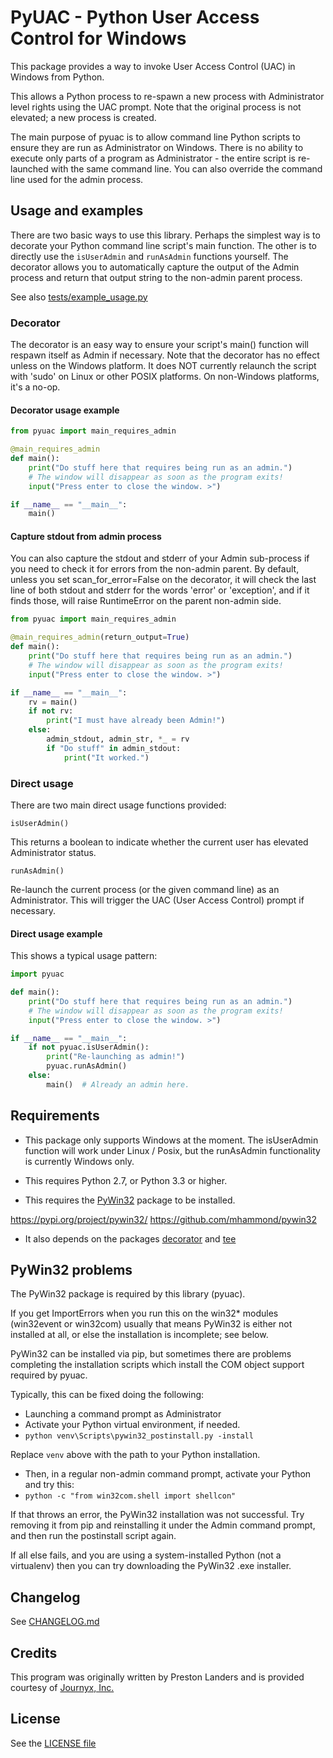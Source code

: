 # PyUAC - Python User Access Control for Windows

This package provides a way to invoke User Access Control (UAC) in Windows from Python.

This allows a Python process to re-spawn a new process with Administrator level rights using
the UAC prompt. Note that the original process is not elevated; a new process is created.

The main purpose of pyuac is to allow command line Python scripts to ensure they are run
as Administrator on Windows. There is no ability to execute only parts of a program 
as Administrator - the entire script is re-launched with the same command line. You can
also override the command line used for the admin process.

## Usage and examples

There are two basic ways to use this library. Perhaps the simplest way is to decorate your 
Python command line script's main function. The other is to directly use the `isUserAdmin`
and `runAsAdmin` functions yourself. The decorator allows you to automatically capture
the output of the Admin process and return that output string to the non-admin parent process.

See also [tests/example_usage.py](tests/example_usage.py)

### Decorator

The decorator is an easy way to ensure your script's main() function will respawn itself
as Admin if necessary. Note that the decorator has no effect unless on the Windows platform.
It does NOT currently relaunch the script with 'sudo' on Linux or other POSIX platforms.
On non-Windows platforms, it's a no-op.

#### Decorator usage example

```python
from pyuac import main_requires_admin

@main_requires_admin
def main():
    print("Do stuff here that requires being run as an admin.")
    # The window will disappear as soon as the program exits!
    input("Press enter to close the window. >")

if __name__ == "__main__":
    main()
```

#### Capture stdout from admin process

You can also capture the stdout and stderr of your Admin sub-process if you need to check
it for errors from the non-admin parent. By default, unless you set scan_for_error=False on
the decorator, it will check the last line of both stdout and stderr for the words 'error'
or 'exception', and if it finds those, will raise RuntimeError on the parent non-admin side.

```python
from pyuac import main_requires_admin

@main_requires_admin(return_output=True)
def main():
    print("Do stuff here that requires being run as an admin.")
    # The window will disappear as soon as the program exits!
    input("Press enter to close the window. >")

if __name__ == "__main__":
    rv = main()
    if not rv:
        print("I must have already been Admin!")
    else:
        admin_stdout, admin_str, *_ = rv
        if "Do stuff" in admin_stdout:
            print("It worked.")
```

### Direct usage

There are two main direct usage functions provided:

    isUserAdmin()
This returns a boolean to indicate whether the current user has elevated Administrator status.

    runAsAdmin()
Re-launch the current process (or the given command line) as an Administrator. 
This will trigger the UAC (User Access Control) prompt if necessary.

#### Direct usage example

This shows a typical usage pattern:

```python
import pyuac

def main():
    print("Do stuff here that requires being run as an admin.")
    # The window will disappear as soon as the program exits!
    input("Press enter to close the window. >")

if __name__ == "__main__":
    if not pyuac.isUserAdmin():
        print("Re-launching as admin!")
        pyuac.runAsAdmin()
    else:        
        main()  # Already an admin here.
```

## Requirements

* This package only supports Windows at the moment. The isUserAdmin function will work under
  Linux / Posix, but the runAsAdmin functionality is currently Windows only.
  
* This requires Python 2.7, or Python 3.3 or higher.

* This requires the [PyWin32](https://pypi.org/project/pywin32/) package to be installed.

https://pypi.org/project/pywin32/
https://github.com/mhammond/pywin32

* It also depends on the packages [decorator](https://pypi.org/project/decorator/) 
and [tee](https://pypi.org/project/tee/)

## PyWin32 problems

The PyWin32 package is required by this library (pyuac).

If you get ImportErrors when you run this on the win32* modules (win32event or win32com)
usually that means PyWin32 is either not installed at all, or else the installation is incomplete;
see below.

PyWin32 can be installed via pip, but sometimes there are problems completing the installation
scripts which install the COM object support required by pyuac. 

Typically, this can be fixed doing the following:
 
* Launching a command prompt as Administrator
* Activate your Python virtual environment, if needed.
* `python venv\Scripts\pywin32_postinstall.py -install`

Replace `venv` above with the path to your Python installation. 

* Then, in a regular non-admin command prompt, activate your Python and try this:
* `python -c "from win32com.shell import shellcon"`

If that throws an error, the PyWin32 installation was not successful. Try removing it from pip
and reinstalling it under the Admin command prompt, and then run the postinstall script again.

If all else fails, and you are using a system-installed Python (not a virtualenv) then you
can try downloading the PyWin32 .exe installer.

## Changelog

See [CHANGELOG.md](CHANGELOG.md)

## Credits

This program was originally written by Preston Landers and is provided courtesy of 
[Journyx, Inc.](https://www.journyx.com)

## License

See the [LICENSE file](LICENSE)
